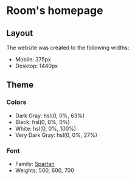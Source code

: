# Room's homepage

## Layout

The website was created to the following widths:

- Mobile: 375px
- Desktop: 1440px

## Theme

### Colors

- Dark Gray: hsl(0, 0%, 63%)
- Black: hsl(0, 0%, 0%)
- White: hsl(0, 0%, 100%)
- Very Dark Gray: hsl(0, 0%, 27%)

### Font

- Family: [Spartan](https://fonts.google.com/specimen/Spartan)
- Weights: 500, 600, 700